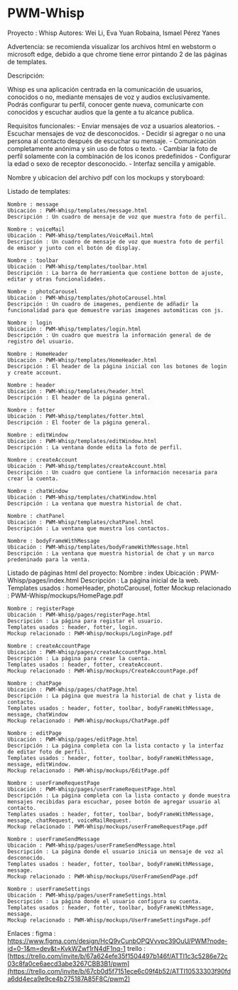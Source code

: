 # PWM-Whisp

Proyecto : Whisp
Autores: Wei Li, Eva Yuan Robaina, Ismael Pérez Yanes

Advertencia: se recomienda visualizar los archivos html en webstorm o microsoft edge, debido a que chrome tiene error pintando 2 de las páginas de templates.

Descripción:

Whisp es una aplicación centrada en la comunicación de usuarios, conocidos o no, mediante mensajes de voz y audios exclusivamente.
Podrás configurar tu perfil, conocer gente nueva, comunicarte con conocidos y escuchar audios que la gente a tu alcance publica.

Requisitos funcionales:
    - Enviar mensajes de voz a usuarios aleatorios.
    - Escuchar mensajes de voz de desconocidos.
    - Decidir si agregar o no una persona al contacto después de escuchar su mensaje.
    - Comunicación completamente anónima y sin uso de fotos o texto.
    - Cambiar la foto de perfil solamente con la combinación de los iconos predefinidos
    - Configurar la edad o sexo de receptor desconocido.
    - Interfaz sencilla y amigable.
    

Nombre y ubicacion del archivo pdf con los mockups y storyboard:
    

Listado de templates:

    Nombre : message
    Ubicación : PWM-Whisp/templates/message.html
    Descripción : Un cuadro de mensaje de voz que muestra foto de perfil.    

    Nombre : voiceMail
    Ubicación : PWM-Whisp/templates/VoiceMail.html
    Descripción : Un cuadro de mensaje de voz que muestra foto de perfil de emisor y junto con el botón de display.

    Nombre : toolbar
    Ubicación : PWM-Whisp/templates/toolbar.html
    Descripción : La barra de herramienta que contiene botton de ajuste, editar y otras funcionalidades.

    Nombre : photoCarousel
    Ubicación : PWM-Whisp/templates/photoCarousel.html
    Descripción : Un cuadro de imagenes, pendiente de adñadir la funcionalidad para que demuestre varias imagenes automáticas con js.

    Nombre : login
    Ubicación : PWM-Whisp/templates/login.html
    Descripción : Un cuadro que muestra la información general de de registro del usuario.

    Nombre : HomeHeader
    Ubicación : PWM-Whisp/templates/HomeHeader.html
    Descripción : El header de la página inicial con los botones de login y create account.

    Nombre : header
    Ubicación : PWM-Whisp/templates/header.html
    Descripción : El header de la página general.

    Nombre : fotter
    Ubicación : PWM-Whisp/templates/fotter.html
    Descripción : El footer de la página general.

    Nombre : editWindow
    Ubicación : PWM-Whisp/templates/editWindow.html
    Descripción : La ventana donde edita la foto de perfil.

    Nombre : createAccount
    Ubicación : PWM-Whisp/templates/createAccount.html
    Descripción : Un cuadro que contiene la información necesaria para crear la cuenta.

    Nombre : chatWindow
    Ubicación : PWM-Whisp/templates/chatWindow.html
    Descripción : La ventana que muestra historial de chat.

    Nombre : chatPanel
    Ubicación : PWM-Whisp/templates/chatPanel.html
    Descripción : La ventana que muestra los contactos.

    Nombre : bodyFrameWithMessage
    Ubicación : PWM-Whisp/templates/bodyFrameWithMessage.html
    Descripción : La ventana que muestra historial de chat y un marco predeninado para la venta.

Listado de páginas html del proyecto:
    Nombre : index
    Ubicación : PWM-Whisp/pages/index.html
    Descripción : La página inicial de la web.
    Templates usados : homeHeader, photoCarousel, fotter
    Mockup relacionado : PWM-Whisp/mockups/HomePage.pdf
    
    Nombre : registerPage
    Ubicación : PWM-Whisp/pages/registerPage.html
    Descripción : La página para registar el usuario.
    Templates usados : header, fotter, login.
    Mockup relacionado : PWM-Whisp/mockups/LoginPage.pdf

    Nombre : createAccountPage
    Ubicación : PWM-Whisp/pages/createAccountPage.html
    Descripción : La página para crear la cuenta.
    Templates usados : header, fotter, createAccount.
    Mockup relacionado : PWM-Whisp/mockups/CreateAccountPage.pdf

    Nombre : chatPage
    Ubicación : PWM-Whisp/pages/chatPage.html
    Descripción : La página que muestra la historial de chat y lista de contacto.
    Templates usados : header, fotter, toolbar, bodyFrameWithMessage, message, chatWindow
    Mockup relacionado : PWM-Whisp/mockups/ChatPage.pdf

    Nombre : editPage
    Ubicación : PWM-Whisp/pages/editPage.html
    Descripción : La página completa con la lista contacto y la interfaz de editar foto de perfil. 
    Templates usados : header, fotter, toolbar, bodyFrameWithMessage, message, editWindow.
    Mockup relacionado : PWM-Whisp/mockups/EditPage.pdf

    Nombre : userFrameRequestPage
    Ubicación : PWM-Whisp/pages/userFrameRequestPage.html
    Descripción : La página completa con la lista contacto y donde muestra mensajes recibidas para escuchar, posee botón de agregar usuario al contacto.
    Templates usados : header, fotter, toolbar, bodyFrameWithMessage, message, chatRequest, voiceMailRequest.
    Mockup relacionado : PWM-Whisp/mockups/userFrameRequestPage.pdf

    Nombre : userFrameSendMessage
    Ubicación : PWM-Whisp/pages/userFrameSendMessage.html
    Descripción : La página donde el usuario inicia un mensaje de voz al desconocido.
    Templates usados : header, fotter, toolbar, bodyFrameWithMessage, message.
    Mockup relacionado : PWM-Whisp/mockups/UserFrameSendPage.pdf

    Nombre : userFrameSettings
    Ubicación : PWM-Whisp/pages/userFrameSettings.html
    Descripción : La página donde el usuario configura su cuenta.
    Templates usados : header, fotter, toolbar, bodyFrameWithMessage, message.
    Mockup relacionado : PWM-Whisp/mockups/UserFrameSettingsPage.pdf

Enlaces :
    figma : https://www.figma.com/design/HcQ9vCunbOPQVvvpc39OuU/PWM?node-id=0-1&m=dev&t=KvkWZwf1rN4dF1nq-1
    trello : [https://trello.com/invite/b/67a624efe35f1504497b146f/ATTI1c3c5286e72c03c8fa0ce6aecd3abe3267CBB3B1/pwm](https://trello.com/invite/b/67cb0d5f7151ece6c09f4b52/ATTI10533303f90fda6dd4eca9e9ce4b275187A85F8C/pwm2)
